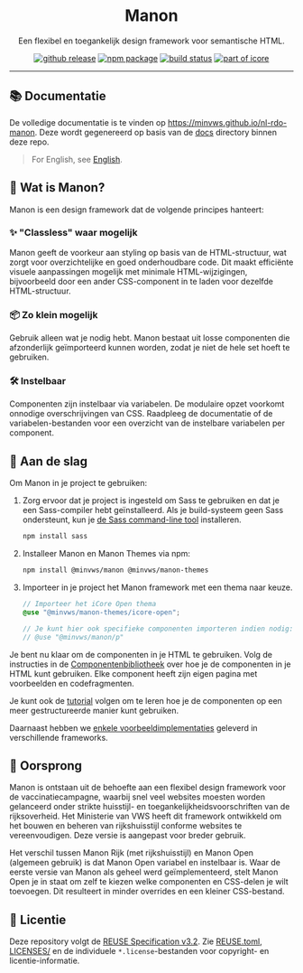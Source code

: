 <h1 align="center">Manon</h1>

<p align="center">
  Een flexibel en toegankelijk design framework voor semantische HTML.
</p>

<p align="center">
  <a aria-label="github release" href="https://github.com/minvws/nl-rdo-manon/releases/latest"><img alt="github release" src="https://img.shields.io/github/v/release/minvws/nl-rdo-manon?style=for-the-badge&color=fa32c8&logo=github"></a>
  <a aria-label="npm package" href="https://www.npmjs.com/package/@minvws/manon" ><img alt="npm package" src="https://img.shields.io/npm/v/@minvws/manon?style=for-the-badge&color=fa32c8&logo=npm"></a>
  <a aria-label="build status" href="https://github.com/minvws/nl-rdo-manon/actions/workflows/ci.yml?query=branch%3Amain" ><img alt="build status" src="https://img.shields.io/github/actions/workflow/status/minvws/nl-rdo-manon/ci.yml?branch=main&style=for-the-badge&logo=github"></a>
  <a aria-label="part of icore" href="https://github.com/minvws/rdo-icore-coordination/" ><img alt="part of icore" src="https://img.shields.io/badge/Part_of-iCore-ed7b3e?style=for-the-badge"></a>
</p>

---

## 📚 Documentatie

De volledige documentatie is te vinden op
<https://minvws.github.io/nl-rdo-manon>. Deze wordt gegenereerd op basis van de
[docs](./docs) directory binnen deze repo.

> For English, see [English](README.en.md).

## 🙋 Wat is Manon?

Manon is een design framework dat de volgende principes hanteert:

### ✨ "Classless" waar mogelijk

Manon geeft de voorkeur aan styling op basis van de HTML-structuur, wat zorgt
voor overzichtelijke en goed onderhoudbare code. Dit maakt efficiënte visuele
aanpassingen mogelijk met minimale HTML-wijzigingen, bijvoorbeeld door een ander
CSS-component in te laden voor dezelfde HTML-structuur.

### 📦 Zo klein mogelijk

Gebruik alleen wat je nodig hebt. Manon bestaat uit losse componenten die
afzonderlijk geïmporteerd kunnen worden, zodat je niet de hele set hoeft te
gebruiken.

### 🛠️ Instelbaar

Componenten zijn instelbaar via variabelen. De modulaire opzet voorkomt onnodige
overschrijvingen van CSS. Raadpleeg de documentatie of de variabelen-bestanden
voor een overzicht van de instelbare variabelen per component.

## 🚀 Aan de slag

Om Manon in je project te gebruiken:

1.  Zorg ervoor dat je project is ingesteld om Sass te gebruiken en dat je een
    Sass-compiler hebt geïnstalleerd. Als je build-systeem geen Sass
    ondersteunt, kun je
    [de Sass command-line tool](https://sass-lang.com/documentation/cli/dart-sass/)
    installeren.

    ```bash
    npm install sass
    ```

2.  Installeer Manon en Manon Themes via npm:

    ```bash
    npm install @minvws/manon @minvws/manon-themes
    ```

3.  Importeer in je project het Manon framework met een thema naar keuze.

    ```scss
    // Importeer het iCore Open thema
    @use "@minvws/manon-themes/icore-open";

    // Je kunt hier ook specifieke componenten importeren indien nodig:
    // @use "@minvws/manon/p"
    ```

Je bent nu klaar om de componenten in je HTML te gebruiken. Volg de instructies
in de [Componentenbibliotheek](https://minvws.github.io/nl-rdo-manon/components)
over hoe je de componenten in je HTML kunt gebruiken. Elke component heeft zijn
eigen pagina met voorbeelden en codefragmenten.

Je kunt ook de
[tutorial](https://minvws.github.io/nl-rdo-manon/getting-started/tutorial)
volgen om te leren hoe je de componenten op een meer gestructureerde manier kunt
gebruiken.

Daarnaast hebben we
[enkele voorbeeldimplementaties](https://github.com/minvws/nl-rdo-manon/tree/main/examples/)
geleverd in verschillende frameworks.

## 🌱 Oorsprong

Manon is ontstaan uit de behoefte aan een flexibel design framework voor de
vaccinatiecampagne, waarbij snel veel websites moesten worden gelanceerd onder
strikte huisstijl- en toegankelijkheidsvoorschriften van de rijksoverheid. Het
Ministerie van VWS heeft dit framework ontwikkeld om het bouwen en beheren van
rijkshuisstijl conforme websites te vereenvoudigen. Deze versie is aangepast
voor breder gebruik.

Het verschil tussen Manon Rijk (met rijkshuisstijl) en Manon Open (algemeen
gebruik) is dat Manon Open variabel en instelbaar is. Waar de eerste versie van
Manon als geheel werd geïmplementeerd, stelt Manon Open je in staat om zelf te
kiezen welke componenten en CSS-delen je wilt toevoegen. Dit resulteert in
minder overrides en een kleiner CSS-bestand.

## 📄 Licentie

Deze repository volgt de
[REUSE Specification v3.2](https://reuse.software/spec/). Zie
[REUSE.toml](./REUSE.toml), [LICENSES/](./LICENSES/) en de individuele
`*.license`-bestanden voor copyright- en licentie-informatie.
